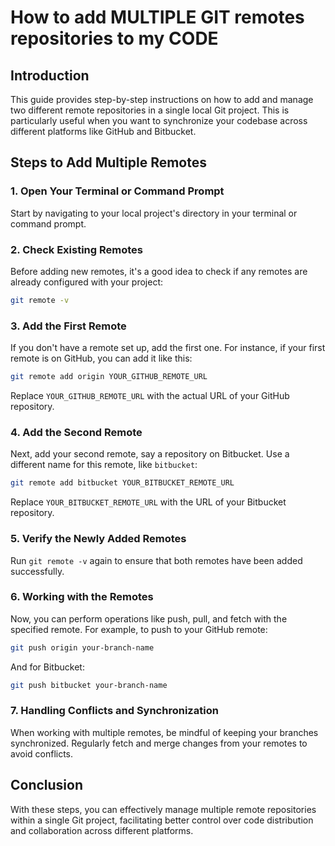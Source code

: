 
# How to add MULTIPLE GIT remotes repositories to my CODE

## Introduction
This guide provides step-by-step instructions on how to add and manage two different remote repositories in a single local Git project. This is particularly useful when you want to synchronize your codebase across different platforms like GitHub and Bitbucket.

## Steps to Add Multiple Remotes

### 1. Open Your Terminal or Command Prompt
Start by navigating to your local project's directory in your terminal or command prompt.

### 2. Check Existing Remotes
Before adding new remotes, it's a good idea to check if any remotes are already configured with your project:
```bash
git remote -v
```

### 3. Add the First Remote
If you don't have a remote set up, add the first one. For instance, if your first remote is on GitHub, you can add it like this:
```bash
git remote add origin YOUR_GITHUB_REMOTE_URL
```
Replace `YOUR_GITHUB_REMOTE_URL` with the actual URL of your GitHub repository.

### 4. Add the Second Remote
Next, add your second remote, say a repository on Bitbucket. Use a different name for this remote, like `bitbucket`:
```bash
git remote add bitbucket YOUR_BITBUCKET_REMOTE_URL
```
Replace `YOUR_BITBUCKET_REMOTE_URL` with the URL of your Bitbucket repository.

### 5. Verify the Newly Added Remotes
Run `git remote -v` again to ensure that both remotes have been added successfully.

### 6. Working with the Remotes
Now, you can perform operations like push, pull, and fetch with the specified remote. For example, to push to your GitHub remote:
```bash
git push origin your-branch-name
```
And for Bitbucket:
```bash
git push bitbucket your-branch-name
```

### 7. Handling Conflicts and Synchronization
When working with multiple remotes, be mindful of keeping your branches synchronized. Regularly fetch and merge changes from your remotes to avoid conflicts.

## Conclusion
With these steps, you can effectively manage multiple remote repositories within a single Git project, facilitating better control over code distribution and collaboration across different platforms.
